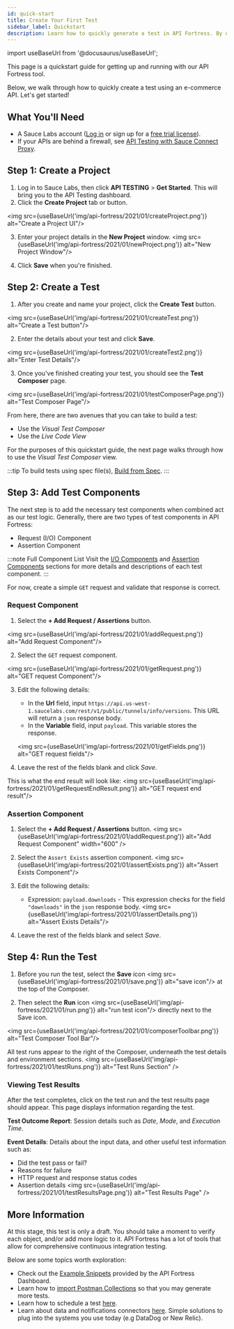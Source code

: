 ```yaml
---
id: quick-start
title: Create Your First Test
sidebar_label: Quickstart
description: Learn how to quickly generate a test in API Fortress. By using the payload from an API call or from a specification file.
---
```


import useBaseUrl from '@docusaurus/useBaseUrl';

This page is a quickstart guide for getting up and running with our API Fortress tool.

Below, we walk through how to quickly create a test using an e-commerce API. Let's get started!

## What You'll Need

* A Sauce Labs account ([Log in](https://accounts.saucelabs.com/am/XUI/#login/) or sign up for a [free trial license](https://saucelabs.com/sign-up)).
* If your APIs are behind a firewall, see [API Testing with Sauce Connect Proxy](/api-testing/mark3/sauce-connect/).


## Step 1: Create a Project

1. Log in to Sauce Labs, then click **API TESTING** > **Get Started**. This will bring you to the API Testing dashboard.
2. Click the **Create Project** tab or button.

  <img src={useBaseUrl('img/api-fortress/2021/01/createProject.png')} alt="Create a Project UI"/>

3. Enter your project details in the **New Project** window.
  <img src={useBaseUrl('img/api-fortress/2021/01/newProject.png')} alt="New Project Window"/>

4. Click **Save** when you're finished.


## Step 2: Create a Test

1. After you create and name your project, click the **Create Test** button.

  <img src={useBaseUrl('img/api-fortress/2021/01/createTest.png')} alt="Create a Test button"/>

2. Enter the details about your test and click **Save**.

  <img src={useBaseUrl('img/api-fortress/2021/01/createTest2.png')} alt="Enter Test Details"/>

3. Once you've finished creating your test, you should see the __Test Composer__ page.

  <img src={useBaseUrl('img/api-fortress/2021/01/testComposerPage.png')} alt="Test Composer Page"/>

From here, there are two avenues that you can take to build a test:

* Use the _Visual Test Composer_
* Use the _Live Code View_

For the purposes of this quickstart guide, the next page walks through how to use the _Visual Test Composer_ view.

:::tip
To build tests using spec file(s), [Build from Spec](/api-testing/mark2/quick-start/build-from-spec).
:::

## Step 3: Add Test Components

The next step is to add the necessary test components when combined act as our test logic. Generally, there are two types of test components in API Fortress:

* Request (I/O) Component
* Assertion Component

:::note Full Component List
Visit the [I/O Components](/api-testing/mark2/io-components) and [Assertion Components](/api-testing/mark2/assertion-components/assert-compares) sections for more details and descriptions of each test component.
:::

For now, create a simple `GET` request and validate that response is correct.


### Request Component

1. Select the **+ Add Request / Assertions** button.

  <img src={useBaseUrl('img/api-fortress/2021/01/addRequest.png')} alt="Add Request Component"/>

2. Select the `GET` request component.

  <img src={useBaseUrl('img/api-fortress/2021/01/getRequest.png')} alt="GET request Component"/>

3. Edit the following details:
   * In the **Url** field, input `https://api.us-west-1.saucelabs.com/rest/v1/public/tunnels/info/versions`. This URL will return a `json` response body.
   * In the **Variable** field, input `payload`. This variable stores the response.

    <img src={useBaseUrl('img/api-fortress/2021/01/getFields.png')} alt="GET request fields"/>

4. Leave the rest of the fields blank and click _Save_.

This is what the end result will look like:
  <img src={useBaseUrl('img/api-fortress/2021/01/getRequestEndResult.png')} alt="GET request end result"/>


### Assertion Component

1. Select the **+ Add Request / Assertions** button.
  <img src={useBaseUrl('img/api-fortress/2021/01/addRequest.png')} alt="Add Request Component" width="600" />

2. Select the `Assert Exists` assertion component.
  <img src={useBaseUrl('img/api-fortress/2021/01/assertExists.png')} alt="Assert Exists Component"/>

3. Edit the following details:
   * Expression: `payload.downloads` - This expression checks for the field `"downloads"` in the `json` response body.
  <img src={useBaseUrl('img/api-fortress/2021/01/assertDetails.png')} alt="Assert Exists Details"/>

4. Leave the rest of the fields blank and select _Save_.


## Step 4: Run the Test

1. Before you run the test, select the **Save** icon <img src={useBaseUrl('img/api-fortress/2021/01/save.png')} alt="save icon"/> at the top of the Composer.

2. Then select the **Run** icon <img src={useBaseUrl('img/api-fortress/2021/01/run.png')} alt="run test icon"/> directly next to the Save icon.

<img src={useBaseUrl('img/api-fortress/2021/01/composerToolbar.png')} alt="Test Composer Tool Bar"/>

All test runs appear to the right of the Composer, underneath the test details and environment sections.
<img src={useBaseUrl('img/api-fortress/2021/01/testRuns.png')} alt="Test Runs Section" />


### Viewing Test Results

After the test completes, click on the test run and the test results page should appear. This page displays information regarding the test.

**Test Outcome Report**: Session details such as _Date_, _Mode_, and _Execution Time_.

**Event Details**: Details about the input data, and other useful test information such as:

* Did the test pass or fail?
* Reasons for failure
* HTTP request and response status codes
* Assertion details
  <img src={useBaseUrl('img/api-fortress/2021/01/testResultsPage.png')} alt="Test Results Page" />


## More Information

At this stage, this test is only a draft. You should take a moment to verify each object, and/or add more logic to it. API Fortress has a lot of tools that allow for comprehensive continuous integration testing.

Below are some topics worth exploration:

* Check out the [Example Snippets](/api-testing/mark2/quick-start/using-the-example-snippets) provided by the API Fortress Dashboard.
* Learn how to [import Postman Collections](/api-testing/mark2/quick-start/importing-postman-collections
  ) so that you may generate more tests.
* Learn how to schedule a test [here](/api-testing/mark2/quick-start/schedule-a-test).  
* Learn about data and notifications connectors [here](/api-testing/mark2/quick-start/setup-connectors). Simple solutions to plug into the systems you use today (e.g DataDog or New Relic).
